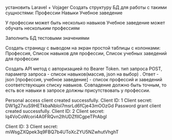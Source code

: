


установить Laravel + Vojager
Создать структуру БД для работы с такими сущностями:
Профессии
Навыки
Учебное заведение

У профессии может быть несколько навыков
Учебное заведение может обучать нескольким профессиям

Заполнить БД тестовыми значениями

Создать страницу с выводом на экран простой таблицы с колонками:
Профессия, Список навыков для профессии, Список учебных заведений 
для профессии

Создать API метод с авторизацией по Bearer Token. 
тип запроса POST,
параметр запроса - список навыков(массив, json на выбор) .
Ответ - json [профессия, учебное заведение] - список профессий и 
заведений соответствующих списку навыков.
Совпадение должно быть точным,
то есть все навыки в запросе должны присутствовать у профессии.


Personal access client created successfully.
Client ID: 1
Client secret: DW1g27xuS9HETkbaNbloI7msrLd6fCje43mOOzGd
Password grant client created successfully.
Client ID: 2
Client secret: lq4VoCoWcori4A0FRQvn2lhUDZfIICgpeTPrAbgl


Client ID: 3
Client secret: miWsgZXQpek3q9FBQ7b4UToXcZYU5NZwhutVhghT
